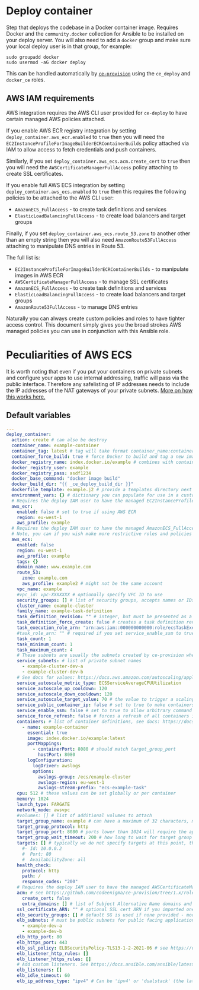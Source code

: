# Deploy container
Step that deploys the codebase in a Docker container image. Requires Docker and the `community.docker` collection for Ansible to be installed on your deploy server. You will also need to add a `docker` group and make sure your local deploy user is in that group, for example:

```
sudo groupadd docker
sudo usermod -aG docker deploy
```

This can be handled automatically by [`ce-provision`](https://github.com/codeenigma/ce-provision) using the `ce_deploy` and `docker_ce` roles.

## AWS IAM requirements
AWS integration requires the AWS CLI user provided for `ce-deploy` to have certain managed AWS policies attached.

If you enable AWS ECR registry integration by setting `deploy_container.aws_ecr.enabled` to `true` then you will need the `EC2InstanceProfileForImageBuilderECRContainerBuilds` policy attached via IAM to allow access to fetch credentials and push containers.

Similarly, if you set `deploy_container.aws_ecs.acm.create_cert` to `true` then you will need the `AWSCertificateManagerFullAccess` policy attaching to create SSL certificates.

If you enable full AWS ECS integration by setting `deploy_container.aws_ecs.enabled` to `true` then this requires the following policies to be attached to the AWS CLI user:
* `AmazonECS_FullAccess` - to create task definitions and services
* `ElasticLoadBalancingFullAccess` - to create load balancers and target groups

Finally, if you set `deploy_container.aws_ecs.route_53.zone` to another other than an empty string then you will also need `AmazonRoute53FullAccess` attaching to manipulate DNS entries in Route 53.

The full list is:
* `EC2InstanceProfileForImageBuilderECRContainerBuilds` - to manipulate images in AWS ECR
* `AWSCertificateManagerFullAccess` - to manage SSL certificates
* `AmazonECS_FullAccess` - to create task definitions and services
* `ElasticLoadBalancingFullAccess` - to create load balancers and target groups
* `AmazonRoute53FullAccess` - to manage DNS entries

Naturally you can always create custom policies and roles to have tighter access control. This document simply gives you the broad strokes AWS managed policies you can use in conjunction with this Ansible role.

# Peculiarities of AWS ECS
It is worth noting that even if you put your containers on private subnets and configure your apps to use internal addressing, traffic will pass via the public interface. Therefore any safelisting of IP addresses needs to include the IP addresses of the NAT gateways of your private subnets. [More on how this works here.](https://docs.aws.amazon.com/AmazonECS/latest/bestpracticesguide/networking-connecting-vpc.html)

<!--TOC-->
<!--ENDTOC-->

<!--ROLEVARS-->
## Default variables
```yaml
---
deploy_container:
  action: create # can also be destroy
  container_name: example-container
  container_tag: latest # tag will take format container_name:container_tag
  container_force_build: true # force Docker to build and tag a new image
  docker_registry_name: index.docker.io/example # combines with container_name to make the full registry name, docker_registry_name/container_name
  docker_registry_user: example
  docker_registry_pass: asdf1234
  docker_base_command: "docker image build"
  docker_build_dir: "{{ _ce_deploy_build_dir }}"
  dockerfile_template: example.j2 # provide a templates directory next to your playbook and change this to match your Dockerfile template name
  environment_vars: {} # dictionary you can populate for use in a custom Dockerfile template
  # Requires the deploy IAM user to have the managed EC2InstanceProfileForImageBuilderECRContainerBuilds policy attached
  aws_ecr:
    enabled: false # set to true if using AWS ECR
    region: eu-west-1
    aws_profile: example
  # Requires the deploy IAM user to have the managed AmazonECS_FullAccess and ElasticLoadBalancingFullAccess policies attached
  # Note, you can if you wish make more restrictive roles and policies
  aws_ecs:
    enabled: false
    region: eu-west-1
    aws_profile: example
    tags: {}
    domain_name: www.example.com
    route_53:
      zone: example.com
      aws_profile: example2 # might not be the same account
    vpc_name: example
    #vpc_id: vpc-XXXXXXX # optionally specify VPC ID to use
    security_groups: [] # list of security groups, accepts names or IDs
    cluster_name: example-cluster
    family_name: example-task-definition
    task_definition_revision: "" # integer, but must be presented as a string for Jinja2
    task_definition_force_create: false # creates a task definition revision every time if set to true
    task_execution_role_arn: "arn:aws:iam::000000000000:role/ecsTaskExecutionRole" # ARN of the IAM role to run the task as, must have access to the ECR repository if applicable
    #task_role_arn: "" # required if you set service_enable_ssm to true
    task_count: 1
    task_minimum_count: 1
    task_maximum_count: 4
    # These subnets are usually the subnets created by ce-provision when you made your ECS cluster and must have a NAT gateway for ECR access.
    service_subnets: # list of private subnet names
      - example-cluster-dev-a
      - example-cluster-dev-b
    # See docs for values: https://docs.aws.amazon.com/autoscaling/application/APIReference/API_TargetTrackingScalingPolicyConfiguration.html
    service_autoscale_metric_type: ECSServiceAverageCPUUtilization
    service_autoscale_up_cooldown: 120
    service_autoscale_down_cooldown: 120
    service_autoscale_target_value: 70 # the value to trigger a scaling event at
    service_public_container_ip: false # set to true to make containers appear on an EIP - more details: https://stackoverflow.com/a/66802973
    service_enable_ssm: false # set to true to allow arbitrary command execution on containers via the AWS API
    service_force_refresh: false # forces a refresh of all containers if set to true
    containers: # list of container definitions, see docs: https://docs.ansible.com/ansible/latest/collections/community/aws/ecs_taskdefinition_module.html#parameter-containers
      - name: example-container
        essential: true
        image: index.docker.io/example:latest
        portMappings:
          - containerPort: 8080 # should match target_group_port
            hostPort: 8080
        logConfiguration:
          logDriver: awslogs
          options:
            awslogs-group: /ecs/example-cluster
            awslogs-region: eu-west-1
            awslogs-stream-prefix: "ecs-example-task"
    cpu: 512 # these values can be set globally or per container
    memory: 1024
    launch_type: FARGATE
    network_mode: awsvpc
    #volumes: [] # list of additional volumes to attach
    target_group_name: example # can have a maximum of 32 characters, must contain only alphanumeric characters or hyphens, and must not begin or end with a hyphen
    target_group_protocol: http
    target_group_port: 8080 # ports lower than 1024 will require the app to be configured to run as a privileged user in the Dockerfile
    target_group_wait_timeout: 200 # how long to wait for target group events to complete
    targets: [] # typically we do not specify targets at this point, this will be handled automatically by the ECS service
      #- Id: 10.0.0.2
      #  Port: 80
      #  AvailabilityZone: all
    health_check:
      protocol: http
      path: /
      response_codes: "200"
    # Requires the deploy IAM user to have the managed AWSCertificateManagerFullAccess and AmazonRoute53FullAccess policies attached
    acm: # see https://github.com/codeenigma/ce-provision/tree/1.x/roles/aws/aws_acm
      create_cert: false
      extra_domains: [] # list of Subject Alternative Name domains and zones
    ssl_certificate_ARN: "" # optional SSL cert ARN if you imported one into AWS Certificate Manager
    elb_security_groups: [] # default SG is used if none provided - module supports names or IDs
    elb_subnets: # must be public subnets for public facing applications
      - example-dev-a
      - example-dev-b
    elb_http_port: 80
    elb_https_port: 443
    elb_ssl_policy: ELBSecurityPolicy-TLS13-1-2-2021-06 # see https://docs.aws.amazon.com/elasticloadbalancing/latest/application/create-https-listener.html#describe-ssl-policies
    elb_listener_http_rules: []
    elb_listener_https_rules: []
    # Add custom listeners. See https://docs.ansible.com/ansible/latest/collections/amazon/aws/elb_application_lb_module.html
    elb_listeners: []
    elb_idle_timeout: 60
    elb_ip_address_type: "ipv4" # Can be 'ipv4' or 'dualstack' (the latter includes IPv4 and IPv6 addresses).

```

<!--ENDROLEVARS-->
